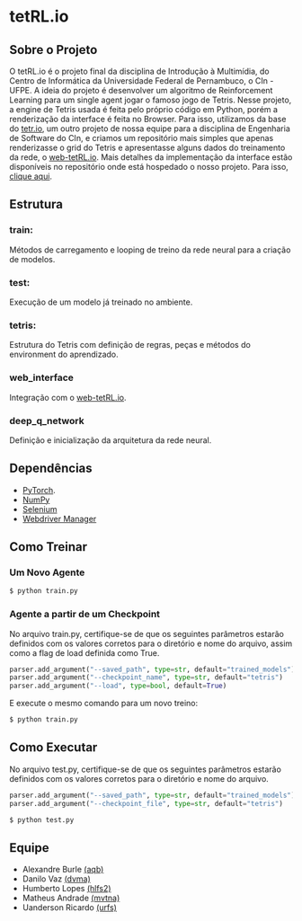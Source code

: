 # tetRL.io

## Sobre o Projeto

O tetRL.io é o projeto final da disciplina de Introdução à Multimídia, do Centro de Informática da Universidade Federal de Pernambuco, o CIn - UFPE. A ideia do projeto é desenvolver um algoritmo de Reinforcement Learning para um single agent jogar o famoso jogo de Tetris.
Nesse projeto, a engine de Tetris usada é feita pelo próprio código em Python, porém a renderização da interface é feita no Browser. Para isso, utilizamos da base do [tetr.io](https://uandersonricardo.github.io/tetr.io/), um outro projeto de nossa equipe para a disciplina de Engenharia de Software do CIn, e criamos um repositório mais simples que apenas renderizasse o grid do Tetris e apresentasse alguns dados do treinamento da rede, o [web-tetRL.io](https://github.com/uandersonricardo/web-tetRL.io). 
Mais detalhes da implementação da interface estão disponíveis no repositório onde está hospedado o nosso projeto. Para isso, [clique aqui](https://github.com/uandersonricardo/web-tetRL.io).

## Estrutura
### train: 
Métodos de carregamento e looping de treino da rede neural para a criação de modelos. 

### test:
Execução de um modelo já treinado no ambiente.

### tetris:
Estrutura do Tetris com definição de regras, peças e métodos do environment do aprendizado. 

### web_interface
Integração com o [web-tetRL.io](https://github.com/uandersonricardo/web-tetRL.io).

### deep_q_network
Definição e inicialização da arquitetura da rede neural.

## Dependências 
- [PyTorch](https://pytorch.org/).
- [NumPy](https://anaconda.org/anaconda/numpy)
- [Selenium](https://selenium-python.readthedocs.io/)
- [Webdriver Manager](https://github.com/SergeyPirogov/webdriver_manager)

## Como Treinar
### Um Novo Agente
~~~bash
$ python train.py
~~~
### Agente a partir de um Checkpoint

No arquivo train.py, certifique-se de que os seguintes parâmetros estarão definidos com os valores corretos para o diretório e nome do arquivo, assim como a flag de load definida como True.
~~~python 
parser.add_argument("--saved_path", type=str, default="trained_models")
parser.add_argument("--checkpoint_name", type=str, default="tetris")
parser.add_argument("--load", type=bool, default=True)
~~~
E execute o mesmo comando para um novo treino:
~~~bash
$ python train.py
~~~

## Como Executar
No arquivo test.py, certifique-se de que os seguintes parâmetros estarão definidos com os valores corretos para o diretório e nome do arquivo.
~~~python     
parser.add_argument("--saved_path", type=str, default="trained_models")
parser.add_argument("--checkpoint_file", type=str, default="tetris")
~~~
~~~bash
$ python test.py
~~~

## Equipe 
- Alexandre Burle    [(aqb)](https://github.com/aqb)
- Danilo Vaz         [(dvma)](https://github.com/danilovazm)
- Humberto Lopes     [(hlfs2)](https://github.com/humbertobz26)
- Matheus Andrade    [(mvtna)](https://github.com/matheusvtna)
- Uanderson Ricardo  [(urfs)](https://github.com/uandersonricardo)
